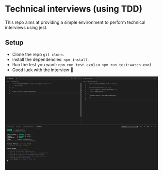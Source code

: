 # Technical interviews (using TDD)

This repo aims at providing a simple environment to perform technical interviews using jest.

## Setup

- Clone the repo `git clone`.
- Install the dependencies: `npm install`.
- Run the test you want: `npm run test exo1` or `npm run test:watch exo1`
- Good luck with the interview 🤞

![Setup](img/setup.png)
